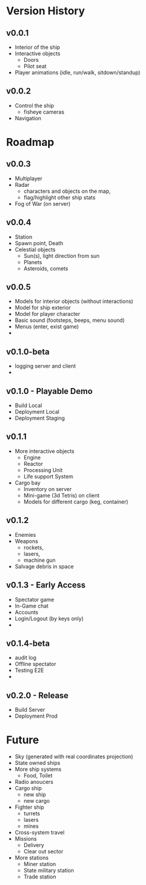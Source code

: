 # Version History

## v0.0.1
- Interior of the ship
- Interactive objects
    - Doors
    - Pilot seat
- Player animations (idle, run/walk, sitdown/standup)

## v0.0.2
- Control the ship
    - fisheye cameras
- Navigation

# Roadmap

## v0.0.3
- Multiplayer
- Radar 
	- characters and objects on the map, 
	- flag/highlight other ship stats
- Fog of War (on server)

## v0.0.4
- Station
- Spawn point, Death
- Celestial objects
    - Sun(s), light direction from sun
    - Planets
    - Asteroids, comets

## v0.0.5
- Models for interior objects (without interactions)
- Model for ship exterior
- Model for player character
- Basic sound (footsteps, beeps, menu sound)
- Menus (enter, exist game)
- 
## v0.1.0-beta
 - logging server and client
 - 
## v0.1.0 - Playable Demo
- Build Local
- Deployment Local
- Deployment Staging

## v0.1.1
- More interactive objects
    - Engine
    - Reactor
    - Processing Unit
    - Life support System
- Cargo bay
    - Inventory on server
    - Mini-game (3d Tetris) on client
    - Models for different cargo (keg, container) 

## v0.1.2
- Enemies
- Weapons
	- rockets, 
	- lasers, 
	- machine gun
- Salvage debris in space

## v0.1.3 - Early Access
- Spectator game
- In-Game chat
- Accounts 
- Login/Logout (by keys only)
- 
## v0.1.4-beta
- audit log
- Offline spectator
- Testing E2E
- 
## v0.2.0 - Release
- Build Server
- Deployment Prod

# Future
- Sky (generated with real coordinates projection)
- State owned ships
- More ship systems
    - Food, Toilet
- Radio anoucers
- Cargo ship
    - new ship
    - new cargo
- Fighter ship
    - turrets
    - lasers
    - mines
- Cross-system travel
- Missions
    - Delivery
    - Clear out sector
- More stations
    - Miner station
    - State military station
    - Trade station 


